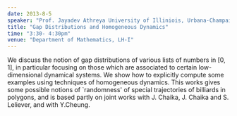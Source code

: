 ```yaml
---
date: 2013-8-5
speaker: "Prof. Jayadev Athreya University of Illiniois, Urbana-Champaign"
title: "Gap Distributions and Homogeneous Dynamics"
time: "3:30- 4:30pm" 
venue: "Department of Mathematics, LH-I"
---
```

We discuss the notion of gap distributions of various lists of numbers in [0, 1], in particular focusing on those which are associated to certain low-dimensional dynamical systems. We show how to explicitly compute some examples using techniques of homogeneous dynamics. This works gives some possible notions of `randomness' of special trajectories of billiards in polygons, and is based partly on joint works with J. Chaika, J. Chaika and S. Leliever, and with Y.Cheung.
